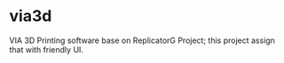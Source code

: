 via3d
=====

VIA 3D Printing software base on ReplicatorG Project; this project assign that with friendly UI.